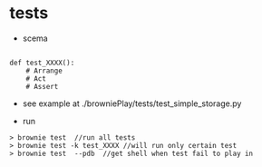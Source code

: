 # tests

* scema

```

def test_XXXX():
    # Arrange
    # Act
    # Assert

```
* see example at ./browniePlay/tests/test_simple_storage.py

* run 

```
> brownie test  //run all tests
> brownie test -k test_XXXX //will run only certain test
> brownie test  --pdb  //get shell when test fail to play in

```